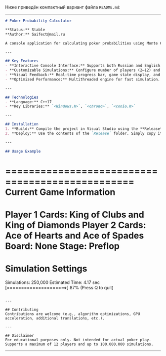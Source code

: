 Ниже приведён компактный вариант файла `README.md`:

---

```markdown
# Poker Probability Calculator

**Status:** Stable  
**Author:** Saifect@mail.ru  

A console application for calculating poker probabilities using Monte Carlo simulations.

---

## Key Features
- **Interactive Console Interface:** Supports both Russian and English.
- **Customizable Simulations:** Configure number of players (2–12) and simulation count.
- **Visual Feedback:** Real-time progress bar, game state display, and color options.
- **Optimized Performance:** Multithreaded engine for fast simulation.

---

## Technologies
- **Language:** C++17
- **Key Libraries:** `<Windows.h>`, `<chrono>`, `<conio.h>`

---

## Installation
1. **Build:** Compile the project in Visual Studio using the **Release** configuration.
2. **Deploy:** Use the contents of the `Release` folder. Simply copy it to run the application.

---

## Usage Example
```
================================================
  Current Game Information                 
================================================
Player 1 Cards: King of Clubs and King of Diamonds
Player 2 Cards: Ace of Hearts and Ace of Spades
Board: None
Stage: Preflop
================================================
  Simulation Settings                
================================================
Simulations: 250,000
Estimated Time: 4.17 sec
[=====================>] 87% (Press Q to quit)
```

---

## Contributing
Contributions are welcome (e.g., algorithm optimizations, GPU acceleration, additional translations, etc.).

---

## Disclaimer
For educational purposes only. Not intended for actual poker play. Supports a maximum of 12 players and up to 100,000,000 simulations.
```

---
